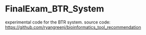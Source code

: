 # FinalExam_BTR_System
experimental code for the BTR system. source code: https://github.com/ryangreenj/bioinformatics_tool_recommendation
